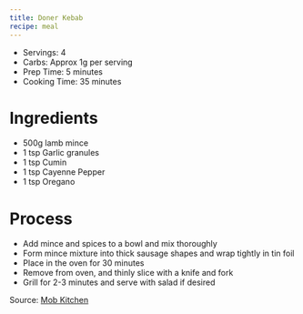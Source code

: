 ```yaml
---
title: Doner Kebab
recipe: meal
---
```


* Servings: 4
* Carbs: Approx 1g per serving
* Prep Time: 5 minutes
* Cooking Time: 35 minutes

# Ingredients
* 500g lamb mince
* 1 tsp Garlic granules
* 1 tsp Cumin
* 1 tsp Cayenne Pepper
* 1 tsp Oregano

# Process
* Add mince and spices to a bowl and mix thoroughly
* Form mince mixture into thick sausage shapes and wrap tightly in tin foil
* Place in the oven for 30 minutes
* Remove from oven, and thinly slice with a knife and fork
* Grill for 2-3 minutes and serve with salad if desired

Source: [Mob Kitchen](http://www.mobkitchen.co.uk/recipes/homemade-doner-kebabs)
